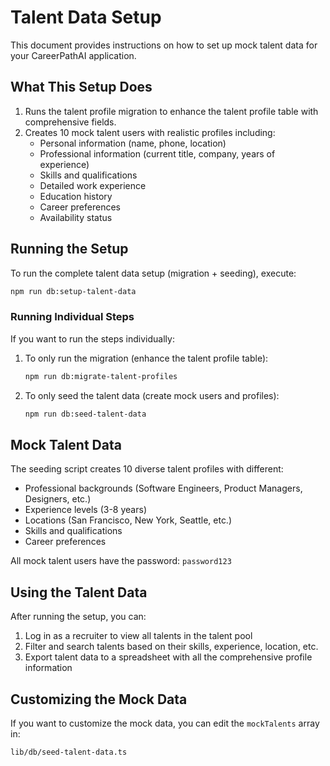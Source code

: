 # Talent Data Setup

This document provides instructions on how to set up mock talent data for your CareerPathAI application.

## What This Setup Does

1. Runs the talent profile migration to enhance the talent profile table with comprehensive fields.
2. Creates 10 mock talent users with realistic profiles including:
   - Personal information (name, phone, location)
   - Professional information (current title, company, years of experience)
   - Skills and qualifications
   - Detailed work experience
   - Education history
   - Career preferences
   - Availability status

## Running the Setup

To run the complete talent data setup (migration + seeding), execute:

```bash
npm run db:setup-talent-data
```

### Running Individual Steps

If you want to run the steps individually:

1. To only run the migration (enhance the talent profile table):
   ```bash
   npm run db:migrate-talent-profiles
   ```

2. To only seed the talent data (create mock users and profiles):
   ```bash
   npm run db:seed-talent-data
   ```

## Mock Talent Data

The seeding script creates 10 diverse talent profiles with different:
- Professional backgrounds (Software Engineers, Product Managers, Designers, etc.)
- Experience levels (3-8 years)
- Locations (San Francisco, New York, Seattle, etc.)
- Skills and qualifications
- Career preferences

All mock talent users have the password: `password123`

## Using the Talent Data

After running the setup, you can:
1. Log in as a recruiter to view all talents in the talent pool
2. Filter and search talents based on their skills, experience, location, etc.
3. Export talent data to a spreadsheet with all the comprehensive profile information

## Customizing the Mock Data

If you want to customize the mock data, you can edit the `mockTalents` array in:
```
lib/db/seed-talent-data.ts
``` 